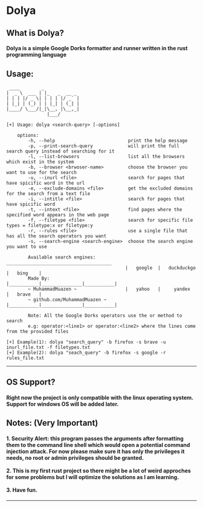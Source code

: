 # Dolya

## What is Dolya? <br>
#### Dolya is a simple Google Dorks formatter and runner written in the rust programming language

## Usage: <br>
```
 ____        _             
|  _ \  ___ | |_   _  __ _ 
| | | |/ _ \| | | | |/ _` |
| |_| | (_) | | |_| | (_| |
|____/ \___/|_|\__, |\__,_|
               |___/       

[+] Usage: dolya <search-query> [-options]
    
    options:
        -h, --help                           print the help message
        -p, --print-search-query             will print the full search query instead of searching for it
        -l, --list-browsers                  list all the browsers which exist in the system
        -b, --browser <brwoser-name>         choose the browser you want to use for the search
        -u, --inurl <file>                   search for pages that have spicific word in the url
        -e, --exclude-domains <file>         get the excluded domains for the search from a text file
        -i, --intitle <file>                 search for pages that have spicific word
        -t, --intext <file>                  find pages where the specified word appears in the web page
        -f, --filetype <file>                search for specific file types = filetype:x or filetype:y
        -r, --rules <file>                   use a single file that has all the search operators you want
        -s, --search-engine <search-engine>  choose the search engine you want to use

        Available search engines:            _______________________________________
                                            |   google  |   duckduckgo  |   bing    |
        Made By:                            |___________|_______________|___________|
        ~ MuhammadMuazen ~                  |   yahoo   |     yandex    |   brave   |
        ~ github.com/MuhammadMuazen ~       |___________|_______________|___________|
        
        Note: All the Google Dorks operators use the or method to search
        e.g: operator:<line1> or operator:<line2> where the lines come from the provided files
        
[+] Example(1): dolya "search_query" -b firefox -s brave -u inurl_file.txt -f filetypes.txt
[+] Example(2): dolya "seach_query" -b firefox -s google -r rules_file.txt
```
---
## OS Support?
#### Right now the project is only compatible with the linux operating system.<br>Support for windows OS will be added later.<br>
## Notes:  (Very Important)
#### 1. Security Alert: this program passes the arguments after formatting them to the command line shell which would open a potential command injection attack. For now please make sure it has only the privileges it needs, no root or admin privileges should be granted.<br><br>2. This is my first rust project so there might be a lot of weird approches for some problems but I will optimize the solutions as I am learning.<br><br>3. Have fun.
---  
